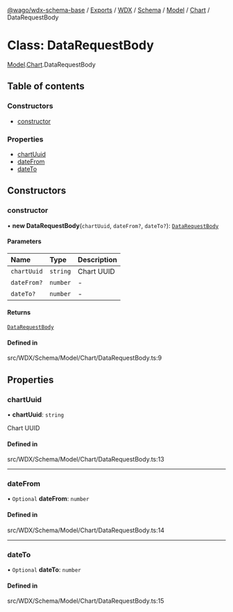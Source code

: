 [@wago/wdx-schema-base](../README.md) / [Exports](../modules.md) / [WDX](../modules/WDX.md) / [Schema](../modules/WDX.Schema.md) / [Model](../modules/WDX.Schema.Model.md) / [Chart](../modules/WDX.Schema.Model.Chart.md) / DataRequestBody

# Class: DataRequestBody

[Model](../modules/WDX.Schema.Model.md).[Chart](../modules/WDX.Schema.Model.Chart.md).DataRequestBody

## Table of contents

### Constructors

- [constructor](WDX.Schema.Model.Chart.DataRequestBody.md#constructor)

### Properties

- [chartUuid](WDX.Schema.Model.Chart.DataRequestBody.md#chartuuid)
- [dateFrom](WDX.Schema.Model.Chart.DataRequestBody.md#datefrom)
- [dateTo](WDX.Schema.Model.Chart.DataRequestBody.md#dateto)

## Constructors

### constructor

• **new DataRequestBody**(`chartUuid`, `dateFrom?`, `dateTo?`): [`DataRequestBody`](WDX.Schema.Model.Chart.DataRequestBody.md)

#### Parameters

| Name | Type | Description |
| :------ | :------ | :------ |
| `chartUuid` | `string` | Chart UUID |
| `dateFrom?` | `number` | - |
| `dateTo?` | `number` | - |

#### Returns

[`DataRequestBody`](WDX.Schema.Model.Chart.DataRequestBody.md)

#### Defined in

src/WDX/Schema/Model/Chart/DataRequestBody.ts:9

## Properties

### chartUuid

• **chartUuid**: `string`

Chart UUID

#### Defined in

src/WDX/Schema/Model/Chart/DataRequestBody.ts:13

___

### dateFrom

• `Optional` **dateFrom**: `number`

#### Defined in

src/WDX/Schema/Model/Chart/DataRequestBody.ts:14

___

### dateTo

• `Optional` **dateTo**: `number`

#### Defined in

src/WDX/Schema/Model/Chart/DataRequestBody.ts:15
